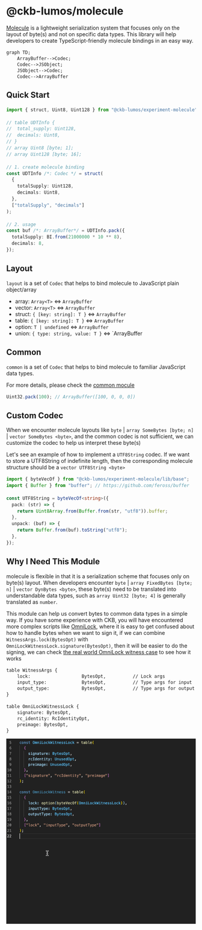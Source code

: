 # @ckb-lumos/molecule

[Molecule](https://github.com/nervosnetwork/molecule) is a lightweight serialization system that focuses only on the
layout of byte(s) and not on specific data types. This library will help developers to create TypeScript-friendly
molecule bindings in an easy way.

```mermaid
graph TD;
    ArrayBuffer-->Codec;
    Codec-->JSObject;
    JSObject-->Codec;
    Codec-->ArrayBuffer
```

## Quick Start

```ts
import { struct, Uint8, Uint128 } from "@ckb-lumos/experiment-molecule";

// table UDTInfo {
//  total_supply: Uint128,
//  decimals: Uint8,
// }
// array Uint8 [byte; 1];
// array Uint128 [byte; 16];

// 1. create molecule binding
const UDTInfo /*: Codec */ = struct(
  {
    totalSupply: Uint128,
    decimals: Uint8,
  },
  ["totalSupply", "decimals"]
);

// 2. usage
const buf /*: ArrayBuffer*/ = UDTInfo.pack({
  totalSupply: BI.from(21000000 * 10 ** 8),
  decimals: 8,
});
```

## Layout

`layout` is a set of `Codec` that helps to bind molecule to JavaScript plain object/array

- array: `Array<T>` <=> `ArrayBuffer`
- vector: `Array<T>` <=> `ArrayBuffer`
- struct: `{ [key: string]: T }` <=> `ArrayBuffer`
- table: `{ [key: string]: T }` <=> `ArrayBuffer`
- option: `T | undefined` <=> `ArrayBuffer`
- union: `{ type: string, value: T }` <=> `ArrayBuffer

## Common

`common` is a set of `Codec` that helps to bind molecule to familiar JavaScript data types.

For more details, please check the [common mocule](./src/common.ts)

```ts
Uint32.pack(100); // ArrayBuffer([100, 0, 0, 0])
```

## Custom Codec

When we encounter molecule layouts like `byte` | `array SomeBytes [byte; n]` | `vector SomeBytes <byte>`, and the common
codec is not sufficient, we can customize the codec to help us interpret these byte(s)

Let's see an example of how to implement a `UTF8String` codec. If we want to store a UTF8String of indefinite length,
then the corresponding molecule structure should be a `vector UTF8String <byte>`

```ts
import { byteVecOf } from "@ckb-lumos/experiment-molecule/lib/base";
import { Buffer } from "buffer"; // https://github.com/feross/buffer

const UTF8String = byteVecOf<string>({
  pack: (str) => {
    return Uint8Array.from(Buffer.from(str, "utf8")).buffer;
  },
  unpack: (buf) => {
    return Buffer.from(buf).toString("utf8");
  },
});
```

## Why I Need This Module

molecule is flexible in that it is a serialization scheme that focuses only on byte(s) layout. When developers
encounter `byte` | `array FixedBytes [byte; n]` | `vector DynBytes <byte>`, these byte(s) need to be translated into
understandable data types, such as `array Uint32 [byte; 4]` is generally translated as `number`.

This module can help us convert bytes to common data types in a simple way. If you have some experience with CKB, you
will have encountered more complex scripts
like [OmniLock](https://github.com/XuJiandong/docs-bank/blob/master/omni_lock.md), where it is easy to get confused
about how to handle bytes when we want to sign it, if we can combine `WitnessArgs.lock(BytesOpt)`
with `OmniLockWitnessLock.signature(BytesOpt)`, then it will be easier to do the signing, we can check
[the real world OmniLock witness case](./tests/common.test.ts) to see how it works

```mol
table WitnessArgs {
    lock:                   BytesOpt,          // Lock args
    input_type:             BytesOpt,          // Type args for input
    output_type:            BytesOpt,          // Type args for output
}

table OmniLockWitnessLock {
    signature: BytesOpt,
    rc_identity: RcIdentityOpt,
    preimage: BytesOpt,
}
```

![](./assets/suggest-trigger.gif)
